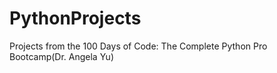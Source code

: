 # PythonProjects
Projects from the 100 Days of Code: The Complete Python Pro Bootcamp(Dr. Angela Yu)
